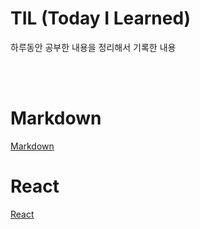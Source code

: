 # TIL (Today I Learned)

하루동안 공부한 내용을 정리해서 기록한 내용

<br />

<br />

# Markdown

[Markdown](../Markdown/markdown.md)

# React

[React](../React/react.md)

